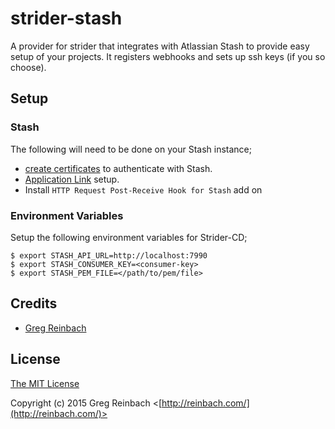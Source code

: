 strider-stash
==============

A provider for strider that integrates with Atlassian Stash to provide easy
setup of your projects. It registers webhooks and sets up ssh keys
(if you so choose).

## Setup

### Stash

The following will need to be done on your Stash instance;

   * [create certificates](https://github.com/reinbach/passport-stash/tree/master/examples/login#setup-keys) to authenticate with Stash.
   * [Application Link](https://confluence.atlassian.com/display/STASH/Stash+Documentation+Home) setup.
   * Install `HTTP Request Post-Receive Hook for Stash` add on

### Environment Variables

Setup the following environment variables for Strider-CD;

    $ export STASH_API_URL=http://localhost:7990
    $ export STASH_CONSUMER_KEY=<consumer-key>
    $ export STASH_PEM_FILE=</path/to/pem/file>


## Credits

  - [Greg Reinbach](http://github.com/reinbach)

## License

[The MIT License](http://opensource.org/licenses/MIT)

Copyright (c) 2015 Greg Reinbach <[http://reinbach.com/](http://reinbach.com/)>
